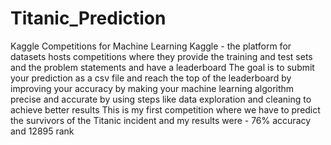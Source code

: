 # Titanic_Prediction
Kaggle Competitions for Machine Learning
Kaggle - the platform for datasets hosts competitions where they provide the training and test sets and the problem statements and have a leaderboard
The goal is to submit your prediction as a csv file and reach the top of the leaderboard by improving your accuracy by making your machine learning algorithm precise and accurate by using steps like data exploration and cleaning to achieve better results
This is my first competition where we have to predict the survivors of the Titanic incident and my results were - 76% accuracy and 12895 rank
